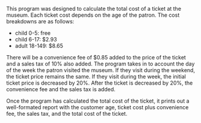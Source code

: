 This program was designed to calculate the total cost of a ticket at the museum. Each ticket
cost depends on the age of the patron. The cost breakdowns are as follows:

   * child 0-5: free
   * child 6-17: $2.93
   * adult 18-149: $8.65
   
There will be a convenience fee of $0.85 added to the price of the ticket and a sales tax 
of 10% also added. The program takes in to account the day of the week the patron visited 
the museum. If they visit during the weekend, the ticket price remains the same. If they visit
during the week, the initial ticket price is decreased by 20%. After the ticket is decreased 
by 20%, the convenience fee and the sales tax is added.

Once the program has calculated the total cost of the ticket, it prints out a well-formated
report with the customer age, ticket cost plus convenience fee, the sales tax, and the total
cost of the ticket.
